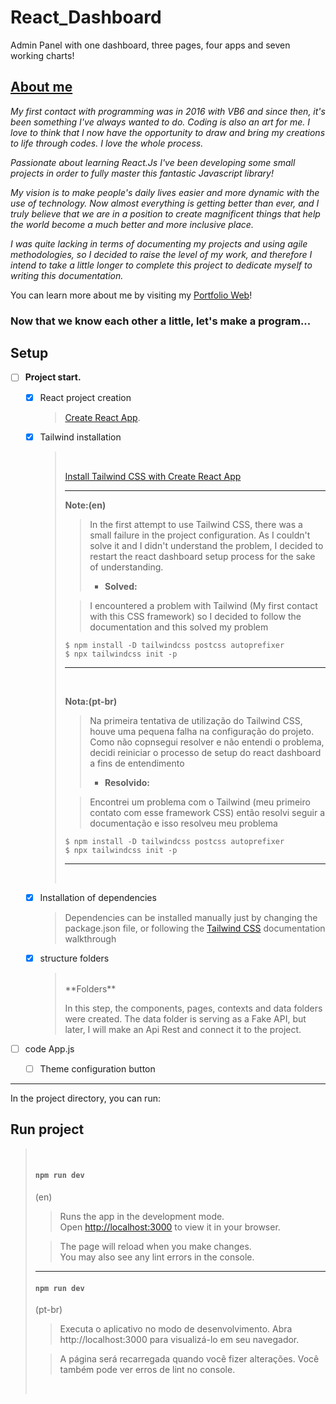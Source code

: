 # React_Dashboard

Admin Panel with one dashboard, three pages, four apps and seven working charts!

## [About me](https://dew-ill.vercel.app/about)

<em>
My first contact with programming was in 2016 with VB6 and since then, it's been something I've always wanted to do. Coding is also an art for me. I love to think that I now have the opportunity to draw and bring my creations to life through codes. I love the whole process.

Passionate about learning React.Js I've been developing some small projects in order to fully master this fantastic Javascript library!

My vision is to make people's daily lives easier and more dynamic with the use of technology. Now almost everything is getting better than ever, and I truly believe that we are in a position to create magnificent things that help the world become a much better and more inclusive place.

I was quite lacking in terms of documenting my projects and using agile methodologies, so I decided to raise the level of my work, and therefore I intend to take a little longer to complete this project to dedicate myself to writing this documentation.
</em>

You can learn more about me by visiting my [Portfolio Web](https://dew-ill.vercel.app/)!

### Now that we know each other a little, let's make a program...

## Setup

- [ ] **Project start.**

  - [x] React project creation

    > [Create React App](https://github.com/facebook/create-react-app).

  - [x] Tailwind installation

    > <br />
    >
    > [Install Tailwind CSS with Create React App](https://tailwindcss.com/docs/guides/reate-react-app)
    >
    > <hr />
    >
    > **Note:(en)**
    >
    > > In the first attempt to use Tailwind CSS, there was a small failure in the project configuration. As I couldn't solve it and I didn't understand the problem, I decided to restart the react dashboard setup process for the sake of understanding.
    > >
    > > - **Solved:**
    >
    > > I encountered a problem with Tailwind (My first contact with this CSS framework) so I decided to follow the documentation and this solved my problem
    >
    > ```
    > $ npm install -D tailwindcss postcss autoprefixer
    > $ npx tailwindcss init -p
    > ```
    >
    > <hr />
    > <br />
    >
    > **Nota:(pt-br)**
    >
    > > Na primeira tentativa de utilização do Tailwind CSS, houve uma pequena falha na configuração do projeto. Como não copnsegui resolver e não entendi o problema, decidi reiniciar o processo de setup do react dashboard a fins de entendimento
    > >
    > > - **Resolvido:**
    >
    > > Encontrei um problema com o Tailwind (meu primeiro contato com esse framework CSS) então resolvi seguir a documentação e isso resolveu meu problema
    >
    > ```
    > $ npm install -D tailwindcss postcss autoprefixer
    > $ npx tailwindcss init -p
    > ```
    >
    > <hr />
    > <br />

  - [x] Installation of dependencies
        <br />
    > Dependencies can be installed manually just by changing the package.json file, or following the [Tailwind CSS](https://tailwindcss.com/docs/guides/create-react-app) documentation walkthrough
  - [x] structure folders
    > <br />
    > **Folders**
    >
    > In this step, the components, pages, contexts and data folders were created.
    > The data folder is serving as a Fake API, but later, I will make an Api Rest and connect it to the project.
    > <br>

- [ ] code App.js

  - [ ] Theme configuration button

<hr >
In the project directory, you can run:

## Run project

> <br />
>
> #### `npm run dev`
>
> (en)
>
> > Runs the app in the development mode.\
> > Open [http://localhost:3000](http://localhost:3000) to view it in your browser.
>
> > The page will reload when you make changes.\
> > You may also see any lint errors in the console.
> > <br>
>
> <hr/>
>
> #### `npm run dev`
>
> (pt-br)
>
> > Executa o aplicativo no modo de desenvolvimento.
> > Abra http://localhost:3000 para visualizá-lo em seu navegador.
>
> > A página será recarregada quando você fizer alterações.
> > Você também pode ver erros de lint no console.
>
> <br />
